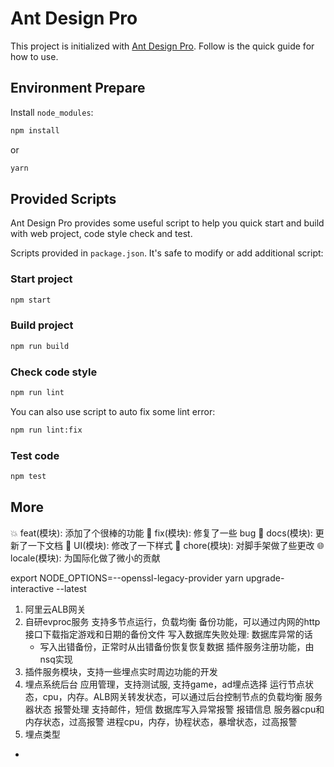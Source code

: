 # Ant Design Pro

This project is initialized with [Ant Design Pro](https://pro.ant.design). Follow is the quick guide for how to use.

## Environment Prepare

Install `node_modules`:

```bash
npm install
```

or

```bash
yarn
```

## Provided Scripts

Ant Design Pro provides some useful script to help you quick start and build with web project, code style check and test.

Scripts provided in `package.json`. It's safe to modify or add additional script:

### Start project

```bash
npm start
```

### Build project

```bash
npm run build
```

### Check code style

```bash
npm run lint
```

You can also use script to auto fix some lint error:

```bash
npm run lint:fix
```

### Test code

```bash
npm test
```

## More



💥 feat(模块): 添加了个很棒的功能
🐛 fix(模块): 修复了一些 bug
📝 docs(模块): 更新了一下文档
🌷 UI(模块): 修改了一下样式
🏰 chore(模块): 对脚手架做了些更改
🌐 locale(模块): 为国际化做了微小的贡献


export NODE_OPTIONS=--openssl-legacy-provider
yarn upgrade-interactive --latest



1. 阿里云ALB网关
2. 自研evproc服务
  支持多节点运行，负载均衡
  备份功能，可以通过内网的http接口下载指定游戏和日期的备份文件
  写入数据库失败处理: 数据库异常的话
    - 写入出错备份，正常时从出错备份恢复恢复数据
  插件服务注册功能，由nsq实现
3. 插件服务模块，支持一些埋点实时周边功能的开发
4. 埋点系统后台
  应用管理，支持测试服, 支持game，ad埋点选择
  运行节点状态，cpu，内存。ALB网关转发状态，可以通过后台控制节点的负载均衡
  服务器状态
  报警处理
    支持邮件，短信
    数据库写入异常报警
    报错信息
    服务器cpu和内存状态，过高报警
    进程cpu，内存，协程状态，暴增状态，过高报警
5. 埋点类型
  -